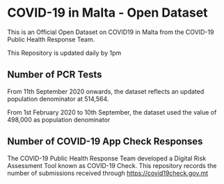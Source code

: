 # COVID-19 in Malta - Open Dataset

This is an Official Open Dataset on COVID19 in Malta from the COVID-19 Public Health Response Team.

This Repository is updated daily by 1pm

## Number of PCR Tests

From 11th September 2020 onwards, the dataset reflects an updated population denominator at 514,564.

From 1st February 2020 to 10th September, the dataset used the value of 498,000 as population denominator

## Number of COVID-19 App Check Responses

The COVID-19 Public Health Response Team developed a Digital Risk Assessment Tool known as COVID-19 Check. This repository records the number of submissions received through https://covid19check.gov.mt


